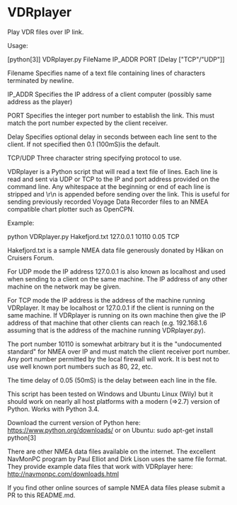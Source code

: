 # VDRplayer
Play VDR files over IP link.

Usage:

[python[3]] VDRplayer.py FileName IP_ADDR PORT [Delay ["TCP"/"UDP"]]

  Filename      Specifies name of a text file containing lines of characters 
                terminated by newline.
  
  IP_ADDR       Specifies the IP address of a client computer (possibly same address 
                as the player)
  
  PORT          Specifies the integer port number to establish the link. This must 
                match the port number expected by the client receiver.
				
  Delay         Specifies optional delay in seconds between each line sent to the client.
                If not specified then 0.1 (100mS)is the default.
				
  TCP/UDP       Three character string specifying protocol to use.
  

VDRplayer is a Python script that will read a text file of lines. Each line is read and 
sent via UDP or TCP to the IP and port address provided on the command line. Any 
whitespace at the beginning or end of each line is stripped and \r\n is appended before 
sending over the link. This is useful for sending previously recorded Voyage Data Recorder 
files to an NMEA compatible chart plotter such as OpenCPN.

Example:

python VDRplayer.py Hakefjord.txt 127.0.0.1 10110 0.05 TCP

Hakefjord.txt is a sample NMEA data file generously donated by Håkan on Cruisers Forum.

For UDP mode the IP address 127.0.0.1 is also known as localhost and used when sending 
to a client on the same machine. The IP address of any other machine on the network may 
be given.

For TCP mode the IP address is the address of the machine running VDRplayer. It may be
localhost or 127.0.0.1 if the client is running on the same machine. If VDRplayer is 
running on its own machine then give the IP address of that machine that other clients 
can reach (e.g. 192.168.1.6 assuming that is the address of the machine running 
VDRplayer.py).

The port number 10110 is somewhat arbitrary but it is the "undocumented standard" for 
NMEA over IP and must match the client receiver port number. Any port number permitted 
by the local firewall will work. It is best not to use well known port numbers such as 
80, 22, etc.

The time delay of 0.05 (50mS) is the delay between each line in the file.

This script has been tested on Windows and Ubuntu Linux (Wily) but it should work on 
nearly all host platforms with a modern (=>2.7) version of Python. Works with Python 3.4.

Download the current version of Python here: https://www.python.org/downloads/ or 
on Ubuntu: sudo apt-get install python[3]

There are other NMEA data files available on the internet.  The excellent NavMonPC 
program by Paul Elliot and Dirk Lison uses the same file format.  They provide 
example data files that work with VDRplayer here: http://navmonpc.com/downloads.html

If you find other online sources of sample NMEA data files please submit a PR 
to this README.md.
